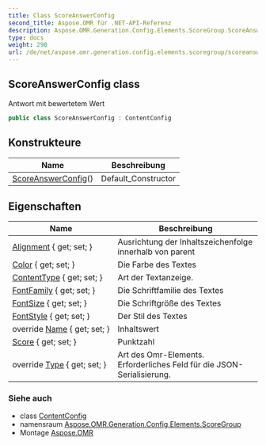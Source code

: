 ```yaml
---
title: Class ScoreAnswerConfig
second_title: Aspose.OMR für .NET-API-Referenz
description: Aspose.OMR.Generation.Config.Elements.ScoreGroup.ScoreAnswerConfig klas. Antwort mit bewertetem Wert
type: docs
weight: 290
url: /de/net/aspose.omr.generation.config.elements.scoregroup/scoreanswerconfig/
---
```

## ScoreAnswerConfig class

Antwort mit bewertetem Wert

```csharp
public class ScoreAnswerConfig : ContentConfig
```

## Konstrukteure

| Name | Beschreibung |
| --- | --- |
| [ScoreAnswerConfig](scoreanswerconfig/)() | Default_Constructor |

## Eigenschaften

| Name | Beschreibung |
| --- | --- |
| [Alignment](../../aspose.omr.generation.config.elements/contentconfig/alignment/) { get; set; } | Ausrichtung der Inhaltszeichenfolge innerhalb von parent |
| [Color](../../aspose.omr.generation.config.elements/contentconfig/color/) { get; set; } | Die Farbe des Textes |
| [ContentType](../../aspose.omr.generation.config.elements/contentconfig/contenttype/) { get; set; } | Art der Textanzeige. |
| [FontFamily](../../aspose.omr.generation.config.elements/contentconfig/fontfamily/) { get; set; } | Die Schriftfamilie des Textes |
| [FontSize](../../aspose.omr.generation.config.elements/contentconfig/fontsize/) { get; set; } | Die Schriftgröße des Textes |
| [FontStyle](../../aspose.omr.generation.config.elements/contentconfig/fontstyle/) { get; set; } | Der Stil des Textes |
| override [Name](../../aspose.omr.generation.config.elements/contentconfig/name/) { get; set; } | Inhaltswert |
| [Score](../../aspose.omr.generation.config.elements.scoregroup/scoreanswerconfig/score/) { get; set; } | Punktzahl |
| override [Type](../../aspose.omr.generation.config.elements.scoregroup/scoreanswerconfig/type/) { get; set; } | Art des Omr-Elements. Erforderliches Feld für die JSON-Serialisierung. |

### Siehe auch

* class [ContentConfig](../../aspose.omr.generation.config.elements/contentconfig/)
* namensraum [Aspose.OMR.Generation.Config.Elements.ScoreGroup](../../aspose.omr.generation.config.elements.scoregroup/)
* Montage [Aspose.OMR](../../)


